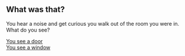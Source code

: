 ## What was that?

You hear a noise and get curious you walk out of the room you were in. What do you see?

[You see a door](Door.md)  
[You see a window](window.md)